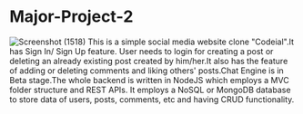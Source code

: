 # Major-Project-2
![Screenshot (1518)](https://user-images.githubusercontent.com/120622494/226330460-259c8670-c499-4bdc-a649-8d97cd95b3b3.png)
This is a simple social media website clone "Codeial".It has Sign In/ Sign Up feature. User needs to login for creating a post or deleting an already existing post created by him/her.It also has the feature of adding or deleting comments and liking others' posts.Chat Engine is in Beta stage.The whole backend is written in NodeJS which employs a MVC folder structure and REST APIs. It employs a NoSQL or MongoDB database to store data of users, posts, comments, etc and having CRUD functionality.
